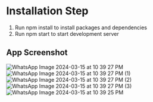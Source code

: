 # Installation Step
1. Run npm install to install packages and dependencies
2. Run npm start to start development server

## App Screenshot
![WhatsApp Image 2024-03-15 at 10 39 27 PM](https://github.com/SpiderSuraj/ENTTask/assets/159343348/f6a6d937-c7a7-4a02-b657-856bbfd9f3ef)
![WhatsApp Image 2024-03-15 at 10 39 27 PM (1)](https://github.com/SpiderSuraj/ENTTask/assets/159343348/50d87b2b-0b75-40a3-9bae-cc888c389378)
![WhatsApp Image 2024-03-15 at 10 39 27 PM (2)](https://github.com/SpiderSuraj/ENTTask/assets/159343348/2198c2e5-a62f-4d7b-84ff-28efa2db13ab)
![WhatsApp Image 2024-03-15 at 10 39 27 PM (3)](https://github.com/SpiderSuraj/ENTTask/assets/159343348/94a1bccc-b166-45f6-b0f7-d4c8bcf82e8f)
![WhatsApp Image 2024-03-15 at 10 39 25 PM](https://github.com/SpiderSuraj/ENTTask/assets/159343348/e9b1979b-1a2a-4c8d-9909-77edbf420878)

